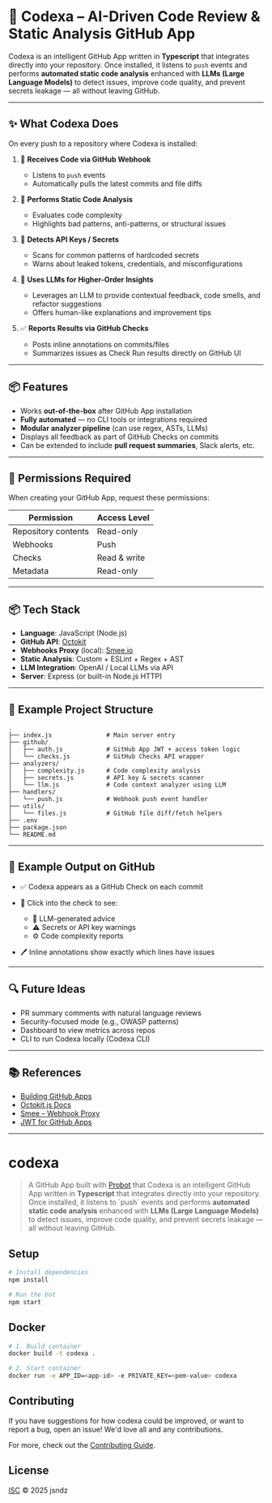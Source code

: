 # 🚀 Codexa – AI-Driven Code Review & Static Analysis GitHub App

Codexa is an intelligent GitHub App written in **Typescript** that integrates directly into your repository. Once installed, it listens to `push` events and performs **automated static code analysis** enhanced with **LLMs (Large Language Models)** to detect issues, improve code quality, and prevent secrets leakage — all without leaving GitHub.

---

## ✨ What Codexa Does

On every push to a repository where Codexa is installed:

1. 📩 **Receives Code via GitHub Webhook**

   - Listens to `push` events
   - Automatically pulls the latest commits and file diffs

2. 🧠 **Performs Static Code Analysis**

   - Evaluates code complexity
   - Highlights bad patterns, anti-patterns, or structural issues

3. 🔐 **Detects API Keys / Secrets**

   - Scans for common patterns of hardcoded secrets
   - Warns about leaked tokens, credentials, and misconfigurations

4. 🤖 **Uses LLMs for Higher-Order Insights**

   - Leverages an LLM to provide contextual feedback, code smells, and refactor suggestions
   - Offers human-like explanations and improvement tips

5. ✅ **Reports Results via GitHub Checks**

   - Posts inline annotations on commits/files
   - Summarizes issues as Check Run results directly on GitHub UI

---

## 📦 Features

- Works **out-of-the-box** after GitHub App installation
- **Fully automated** — no CLI tools or integrations required
- **Modular analyzer pipeline** (can use regex, ASTs, LLMs)
- Displays all feedback as part of GitHub Checks on commits
- Can be extended to include **pull request summaries**, Slack alerts, etc.

---

## 🔐 Permissions Required

When creating your GitHub App, request these permissions:

| Permission          | Access Level |
| ------------------- | ------------ |
| Repository contents | Read-only    |
| Webhooks            | Push         |
| Checks              | Read & write |
| Metadata            | Read-only    |

---

## 📦 Tech Stack

- **Language**: JavaScript (Node.js)
- **GitHub API**: [Octokit](https://github.com/octokit/octokit.js)
- **Webhooks Proxy** (local): [Smee.io](https://smee.io/)
- **Static Analysis**: Custom + ESLint + Regex + AST
- **LLM Integration**: OpenAI / Local LLMs via API
- **Server**: Express (or built-in Node.js HTTP)

---

## 📁 Example Project Structure

```
.
├── index.js               # Main server entry
├── github/
│   ├── auth.js            # GitHub App JWT + access token logic
│   └── checks.js          # GitHub Checks API wrapper
├── analyzers/
│   ├── complexity.js      # Code complexity analysis
│   ├── secrets.js         # API key & secrets scanner
│   └── llm.js             # Code context analyzer using LLM
├── handlers/
│   └── push.js            # Webhook push event handler
├── utils/
│   └── files.js           # GitHub file diff/fetch helpers
├── .env
├── package.json
└── README.md
```

---

## 🧪 Example Output on GitHub

- ✅ Codexa appears as a GitHub Check on each commit
- 🧵 Click into the check to see:

  - 🧠 LLM-generated advice
  - ⚠️ Secrets or API key warnings
  - ⚙️ Code complexity reports

- 🖊️ Inline annotations show exactly which lines have issues

---

## 🔍 Future Ideas

- PR summary comments with natural language reviews
- Security-focused mode (e.g., OWASP patterns)
- Dashboard to view metrics across repos
- CLI to run Codexa locally (Codexa CLI)

---

## 📚 References

- [Building GitHub Apps](https://docs.github.com/en/apps)
- [Octokit.js Docs](https://octokit.github.io/rest.js/)
- [Smee – Webhook Proxy](https://smee.io/)
- [JWT for GitHub Apps](https://docs.github.com/en/apps/creating-github-apps/authenticating-with-a-github-app)

---


# codexa

> A GitHub App built with [Probot](https://github.com/probot/probot) that Codexa is an intelligent GitHub App written in **Typescript** that integrates directly into your repository. Once installed, it listens to &#x60;push&#x60; events and performs **automated static code analysis** enhanced with **LLMs (Large Language Models)** to detect issues, improve code quality, and prevent secrets leakage — all without leaving GitHub.

## Setup

```sh
# Install dependencies
npm install

# Run the bot
npm start
```

## Docker

```sh
# 1. Build container
docker build -t codexa .

# 2. Start container
docker run -e APP_ID=<app-id> -e PRIVATE_KEY=<pem-value> codexa
```

## Contributing

If you have suggestions for how codexa could be improved, or want to report a bug, open an issue! We'd love all and any contributions.

For more, check out the [Contributing Guide](CONTRIBUTING.md).

## License

[ISC](LICENSE) © 2025 jsndz
